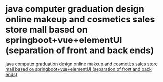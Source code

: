 # java computer graduation design online makeup and cosmetics sales store mall based on springboot+vue+elementUI (separation of front and back ends)
[java computer graduation design online makeup and cosmetics sales store mall based on springboot+vue+elementUI (separation of front and back ends)](https://aiwithcloud.com/2022/09/15/java_computer_graduation_design_online_makeup_and_cosmetics_sales_store_mall_based_on_springbootvueelementui_separation_of_front_and_back_ends/)